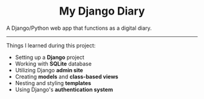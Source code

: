 <h1 align="center">My Django Diary</h1>

A Django/Python web app that functions as a digital diary. 

___
Things I learned during this project:

 - Setting up a **Django** project
 - Working with **SQLite** database
 - Utilizing Django **admin site**
 - Creating **models** and **class-based views**
 - Nesting and styling **templates**
 - Using Django's **authentication system**
